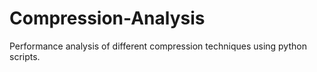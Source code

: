 # Compression-Analysis
Performance analysis of different compression techniques using python scripts.
